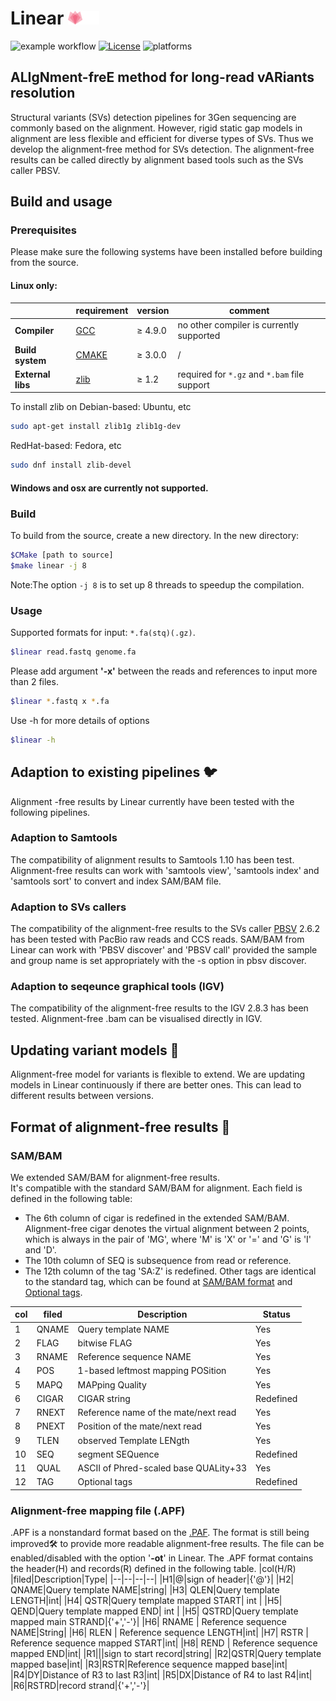 
Linear <img width="50px" src="images/linear_logo-1.svg"/>
====
![example workflow](https://github.com/catx1024/linear/actions/workflows/cmake.yml/badge.svg)
[![License](https://img.shields.io/badge/License-BSD%203--Clause-blue.svg)](https://opensource.org/licenses/BSD-3-Clause)
![platforms](https://img.shields.io/badge/platform-linux-informational.svg)

## ALIgNment-freE method for long-read vARiants resolution 
Structural variants (SVs) detection pipelines for 3Gen sequencing are commonly based on the alignment.
However, rigid static gap models in alignment are less flexible and efficient for diverse types of SVs.
Thus we develop the alignment-free method for SVs detection.
The alignment-free results can be called directly by alignment based tools such as the SVs caller PBSV.

## Build and usage 
### Prerequisites
Please make sure the following systems have been installed before building from the source.
#### Linux only:
||requirement|version|comment|
|--|--|--|--|
|**Compiler**|[GCC](https://gcc.gnu.org/) | ≥ 4.9.0|no other compiler is currently supported|
|**Build system**| [CMAKE](https://cmake.org/) |≥ 3.0.0|/|
|**External libs**|[zlib](https://github.com/madler/zlib)|≥ 1.2|required for `*.gz` and `*.bam` file support |

To install zlib on
Debian-based: Ubuntu, etc
```bash
sudo apt-get install zlib1g zlib1g-dev
```
RedHat-based: Fedora, etc
```bash
sudo dnf install zlib-devel
```
#### Windows and osx are currently not supported.
### Build
To build from the source, create a new directory. In the new directory:
```bash
$CMake [path to source] 
$make linear -j 8 
```
Note:The option `-j 8` is to set up 8 threads to speedup the compilation.

### Usage
Supported formats  for input: `*.fa(stq)(.gz)`.
```bash
$linear read.fastq genome.fa
``` 
Please add argument <b>'-x'</b> between the reads and references to input more than 2 files. 
```bash
$linear *.fastq x *.fa
``` 
Use -h for more details of options
```bash
$linear -h
```


## Adaption to existing pipelines 🐦
Alignment -free results by Linear currently have been tested with the following pipelines.
### Adaption to Samtools
The compatibility of alignment results to Samtools 1.10 has been test.
Alignment-free results can work with 'samtools view', 'samtools index' and 'samtools sort' to convert and index SAM/BAM file.

### Adaption to SVs callers
The compatibility of the alignment-free results to the SVs caller [PBSV](https://github.com/PacificBiosciences/pbsv) 2.6.2 has been tested with PacBio raw reads and CCS reads.
SAM/BAM from Linear can work with 'PBSV discover' and 'PBSV call' provided the sample and group name is set appropriately with the -s option in pbsv discover.

### Adaption to seqeunce graphical tools (IGV)
The compatibility of the alignment-free results to the IGV 2.8.3 has been tested.
Alignment-free .bam  can be visualised directly in IGV.

## Updating variant models 🐢
Alignment-free model for variants is flexible to extend.
We are updating models in Linear continuously if there are better ones.
This can lead to different results between versions.

## Format of alignment-free results 🐾
### SAM/BAM
We extended SAM/BAM for alignment-free results.\
It's compatible with the standard SAM/BAM for alignment. Each field is defined in the following table:
- The 6th column of cigar is redefined in the extended SAM/BAM.
Alignment-free cigar denotes the virtual alignment between 2 points, which is always in the pair of 'MG', where 'M' is 'X' or '=' and 'G' is 'I' and 'D'.
- The 10th column of SEQ is subsequence from read or reference.
- The 12th column of the tag 'SA:Z' is redefined.
Other tags are identical to the standard tag, which can be found at [SAM/BAM format](https://samtools.github.io/hts-specs/SAMv1.pdf) and [Optional tags](https://samtools.github.io/hts-specs/SAMtags.pdf).

|col |filed|Description|Status|
|--|--|--|--|
|   1  | QNAME | Query template NAME                       | Yes       |           
|   2  | FLAG  | bitwise FLAG                              | Yes       | 
|   3  | RNAME | Reference sequence NAME                   | Yes       | 
|   4  | POS   | 1-based leftmost mapping POSition         | Yes       | 
|   5  | MAPQ  | MAPping Quality                           | Yes       | 
|   6  | CIGAR | CIGAR string                              | Redefined   | 
|   7  | RNEXT | Reference name of the mate/next read      | Yes       |
|   8  | PNEXT | Position of the mate/next read            | Yes       |
|   9  | TLEN  | observed Template LENgth                  | Yes       | 
|   10 | SEQ   | segment SEQuence                          | Redefined   |
|   11 | QUAL  | ASCII of Phred-scaled base QUALity+33     | Yes       |
|   12 | TAG   | Optional tags                             | Redefined   |



### Alignment-free mapping file (.APF) 
.APF is a nonstandard format based on the [.PAF](https://github.com/lh3/miniasm/blob/master/PAF.md).
The format is still being improved🛠 to provide more readable alignment-free results.
The file can be enabled/disabled with the option '<b>-ot</b>' in Linear.
The .APF format contains the header(H) and records(R) defined in the following table.
|col(H/R) |filed|Description|Type|
|--|--|--|--|
|H1|@|sign of header|{'@'}|
|H2| QNAME|Query template NAME|string|
|H3| QLEN|Query template LENGTH|int|
|H4| QSTR|Query template mapped START| int |
|H5| QEND|Query template mapped END| int |
|H5| QSTRD|Query template mapped main STRAND|{'+','-'}|
|H6| RNAME | Reference sequence NAME|String| 
|H6| RLEN | Reference sequence LENGTH|int| 
|H7| RSTR | Reference sequence mapped START|int| 
|H8| REND | Reference sequence mapped END|int| 
|R1|\||sign to start record|string|
|R2|QSTR|Query template mapped base|int|
|R3|RSTR|Reference sequence mapped base|int|
|R4|DY|Distance of R3  to last R3|int|
|R5|DX|Distance of R4  to last R4|int|
|R6|RSTRD|record strand|{'+','-'}|


